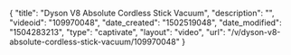 {
    "title": "Dyson V8 Absolute Cordless Stick Vacuum",
    "description": "",
    "videoid": "109970048",
    "date_created": "1502519048",
    "date_modified": "1504283213",
    "type": "captivate",
    "layout": "video",
    "url": "\/v\/dyson-v8-absolute-cordless-stick-vacuum\/109970048"
}